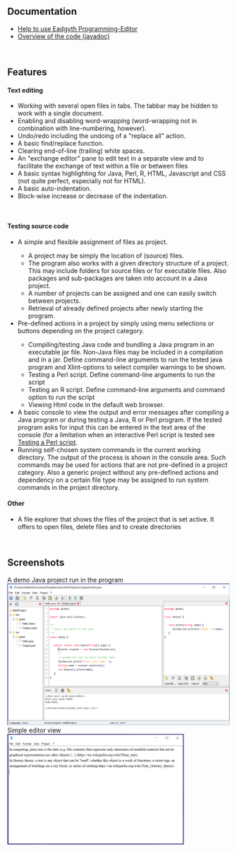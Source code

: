 <h2>Documentation</h2>
<ul>
<li><a href="help/help.html">Help to use Eadgyth Programming-Editor</a></li>
<li><a href="javadoc/index.html">Overview of the code (javadoc)</a></li>
</ul>
<br>
<h2>Features</h2>
<h4>Text editing</h4>
<ul>
<li>Working with several open files in tabs. The tabbar may be hidden to work
    with a single document.</li>
<li>Enabling and disabling word-wrapping (word-wrapping not in combination with
    line-numbering, however).</li>
<li>Undo/redo including the undoing of a "replace all" action.</li>
<li>A basic find/replace function.</li>
<li>Clearing end-of-line (trailing) white spaces.</li>
<li>An "exchange editor" pane to edit text in a separate view and to facilitate
    the exchange of text within a file or between files</li>
<li>A basic syntax highlighting for Java, Perl, R, HTML, Javascript and CSS
    (not quite perfect, especially not for HTML).</li>
<li>A basic auto-indentation.</li>
<li>Block-wise increase or decrease of the indentation.</li>
</ul>
<br>
<h4>Testing source code</h4>
<ul>
<li>A simple and flexible assignment of files as project.</li>
   <ul>
   <li>A project may be simply the location of (source) files.</li>
   <li>The program also works with a given directory structure of a project.
       This may include folders for source files or for executable files.
       Also packages and sub-packages are taken into account in a Java project.</li>
   <li>A number of projects can be assigned and one can easily switch between
       projects.</li>
   <li>Retrieval of already defined projects after newly starting the program.</li>
   </ul>
<li>Pre-defined actions in a project by simply using menu selections or buttons
    depending on the project category.</li>
   <ul>
   <li>Compiling/testing Java code and bundling a Java program in an executable
       jar file. Non-Java files may be included in a compilation and in a jar.
       Define command-line arguments to run the tested java program and Xlint-options
       to select compiler warnings to be shown.</li>
   <li>Testing a Perl script. Define command-line arguments to run the script</li>
   <li>Testing an R script. Define command-line arguments and command option to run
       the script</li>
   <li>Viewing Html code in the default web browser.</li>
   </ul>
<li>A basic console to view the output and error messages after compiling a Java
    program or during testing a Java, R or Perl program. If the tested program asks
    for input this can be entered in the text area of the console (for a limitation
    when an interactive Perl script is tested see
    <a href="help/help.html#PerlProject">Testing a Perl script</a>.</li>
<li>Running self-chosen system commands in the current working directory. The output
    of the process is shown in the console area. Such commands may be used for actions
    that are not pre-defined in a project category. Also a generic project without
    any pre-defined actions and dependency on a certain file type may be assigned to
    run system commands in the project directory.</li>
</ul>
<h4>Other</h4>
<ul>
<li>A file explorer that shows the files of the project that is set active.
   It offers to open files, delete files and to create directories</li>
</ul>
<br>
<h2>Screenshots</h2>
A demo Java project run in the program<br>
<img src="images/Windows10SystemLAF.png" width="600"/><br>
Simple editor view<br>
<img src="images/SimpleEditorView.png" width="400"/>
